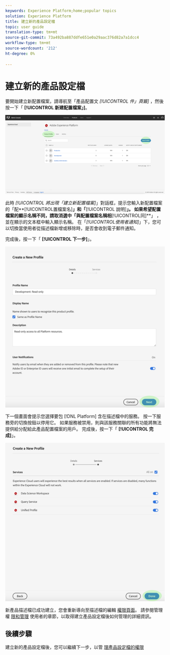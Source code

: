 ```yaml
---
keywords: Experience Platform;home;popular topics
solution: Experience Platform
title: 建立新的產品設定檔
topic: user guide
translation-type: tm+mt
source-git-commit: 73a492ba887ddfe651e0a29aac376d82a7a1dcc4
workflow-type: tm+mt
source-wordcount: '212'
ht-degree: 0%

---
```



# 建立新的產品設定檔

要開始建立新配置檔案，請導航至「產品配置文 *[!UICONTROL 件」頁籤]* ，然後按一下「 **[!UICONTROL 新建配置檔案」]**。

![new-profile-button](../images/new-profile-button.png)

此時 _[!UICONTROL 將出現「建立新配置檔案]_」對話框，提示您輸入新配置檔案的「配**[!UICONTROL &#x200B;置檔案名&#x200B;]**」和「**[!UICONTROL &#x200B;說明&#x200B;]**」。 如果希望配置檔案的顯示名稱不同，請取消選中「與配置檔案名稱相**[!UICONTROL &#x200B;同&#x200B;]**」 ，並在顯示的文本框中輸入顯示名稱。 在「*[!UICONTROL &#x200B;使用者通知&#x200B;]*」下，您可以切換當使用者從描述檔新增或移除時，是否會收到電子郵件通知。

完成後，按一下「 **[!UICONTROL 下一步]**」。

![new-profile-details](../images/new-profile-details.png)

下一個畫面會提示您選擇要包 [!DNL Platform] 含在描述檔中的服務。 按一下服務旁的切換按鈕以停用它。 如果服務被禁用，則與該服務關聯的所有功能將無法提供給分配給此產品配置檔案的用戶。 完成後，按一下「 **[!UICONTROL 完成]**」。

![new-profile-services](../images/new-profile-services.png)

新產品描述檔已成功建立，您會重新導向至描述檔的編輯 [權限頁面](#edit-permissions)。 請參閱管理權 [限和管理](#manage-permissions-for-a-product-profile)[](#manage-users-for-a-product-profile) 使用者的章節，以取得建立產品設定檔後如何管理的詳細資訊。

## 後續步驟

建立新的產品設定檔後，您可以繼續下一步，以管 [理產品設定檔的權限](permissions.md)